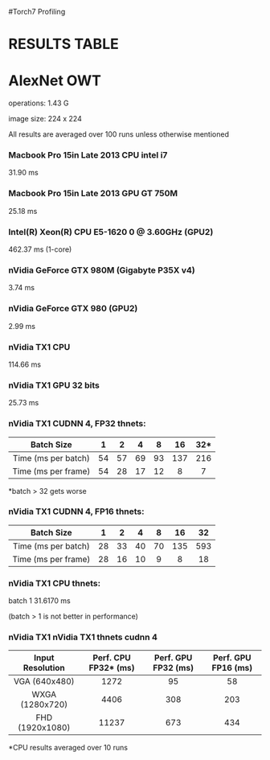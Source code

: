#Torch7 Profiling 
# RESULTS TABLE

# AlexNet OWT 
operations: 1.43 G

image size: 224 x 224

All results are averaged over 100 runs unless otherwise mentioned

### Macbook Pro 15in Late 2013 CPU intel i7
31.90 ms

### Macbook Pro 15in Late 2013 GPU GT 750M 
25.18 ms

### Intel(R) Xeon(R) CPU E5-1620 0 @ 3.60GHz (GPU2)
462.37 ms (1-core)

### nVidia GeForce GTX 980M (Gigabyte P35X v4)
3.74 ms

### nVidia GeForce GTX 980 (GPU2)
2.99 ms

### nVidia TX1 CPU
114.66 ms

### nVidia TX1 GPU 32 bits
25.73 ms

### nVidia TX1 CUDNN 4, FP32 thnets:

|      Batch Size     |   1   |   2   |   4   |   8   |   16  |   32*  |
|:-------------------:|:-----:|:-----:|:-----:|:-----:|:-----:|:-----:|
| Time (ms per batch) | 54 | 57 | 69 | 93 | 137 | 216 |
| Time (ms per frame) | 54 | 28 | 17 | 12 | 8 | 7 |

*batch > 32 gets worse

### nVidia TX1 CUDNN 4, FP16 thnets:


|      Batch Size     |   1   |   2   |   4  |   8   |   16  |   32  |
|:-------------------:|:-----:|:-----:|:----:|:-----:|:-----:|:-----:|
| Time (ms per batch) | 28 | 33 | 40 |  70 | 135 | 593 |
| Time (ms per frame) | 28 | 16 | 10 | 9 | 8 | 18 |


### nVidia TX1 CPU thnets:

batch 1 31.6170 ms

(batch > 1 is not better in performance)

### nVidia TX1 nVidia TX1 thnets cudnn 4

| Input Resolution | Perf. CPU FP32* (ms) | Perf. GPU FP32 (ms) | Perf. GPU FP16 (ms) |
|:----------------:|:--------------------:|:-------------------:|:-------------------:|
|   VGA (640x480)  |         1272        |        95        |        58         |
|  WXGA (1280x720) |         4406        |         308      |        203        |
|  FHD (1920x1080) |        11237        |         673      |        434        |

*CPU results averaged over 10 runs
